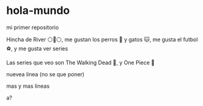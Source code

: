 # hola-mundo

mi primer repositorio

Hincha de River ⚪🔴⚪, me gustan los perros 🐶 y gatos 🐱, me gusta el futbol ⚽, y me gusta ver series

Las series que veo son The Walking Dead 🧟, y One Piece 👒

nuevea linea (no se que poner)

mas y mas lineas

a?

